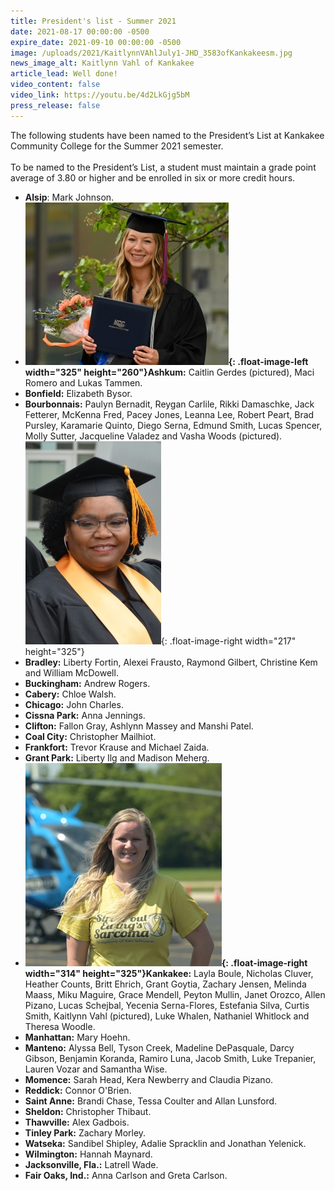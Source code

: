 ```yaml
---
title: President's list - Summer 2021
date: 2021-08-17 00:00:00 -0500
expire_date: 2021-09-10 00:00:00 -0500
image: /uploads/2021/KaitlynnVAhlJuly1-JHD_3583ofKankakeesm.jpg
news_image_alt: Kaitlynn Vahl of Kankakee
article_lead: Well done!
video_content: false
video_link: https://youtu.be/4d2LkGjg5bM
press_release: false
---
```

The following students have been named to the President’s List at Kankakee Community College for the Summer 2021 semester.<br><br>To be named to the President’s List, a student must maintain a grade point average of 3.80 or higher and be enrolled in six or more credit hours.

* **Alsip**\: Mark Johnson.
* **![](/uploads/2021/CaitlinGerdes-1-ofAshkumsm.jpg){: .float-image-left width="325" height="260"}Ashkum:** Caitlin Gerdes (pictured), Maci Romero and Lukas Tammen.
* **Bonfield:** Elizabeth Bysor.
* **Bourbonnais:** Paulyn Bernadit, Reygan Carlile, Rikki Damaschke, Jack Fetterer, McKenna Fred, Pacey Jones, Leanna Lee, Robert Peart, Brad Pursley, Karamarie Quinto, Diego Serna, Edmund Smith, Lucas Spencer, Molly Sutter, Jacqueline Valadez and Vasha Woods (pictured).&nbsp;![](/uploads/2021/VashaWoods-DSC0195ofBourbonnaissm.jpg){: .float-image-right width="217" height="325"}
* **Bradley:** Liberty Fortin, Alexei Frausto, Raymond Gilbert, Christine Kem and William McDowell.
* **Buckingham:** Andrew Rogers.
* **Cabery:** Chloe Walsh.
* **Chicago:** John Charles.
* **Cissna Park:** Anna Jennings.
* **Clifton:** Fallon Gray, Ashlynn Massey and Manshi Patel.
* **Coal City:** Christopher Mailhiot.
* **Frankfort:** Trevor Krause and Michael Zaida.
* **Grant Park:** Liberty Ilg and Madison Meherg.
* **![](/uploads/2021/KaitlynnVAhlJuly1-JHD_3583ofKankakeesm.jpg){: .float-image-right width="314" height="325"}Kankakee:** Layla Boule, Nicholas Cluver, Heather Counts, Britt Ehrich, Grant Goytia, Zachary Jensen, Melinda Maass, Miku Maguire, Grace Mendell, Peyton Mullin, Janet Orozco, Allen Pizano, Lucas Schejbal, Yecenia Serna-Flores, Estefania Silva, Curtis Smith, Kaitlynn Vahl (pictured), Luke Whalen, Nathaniel Whitlock and Theresa Woodle.
* **Manhattan:** Mary Hoehn.
* **Manteno:** Alyssa Bell, Tyson Creek, Madeline DePasquale, Darcy Gibson, Benjamin Koranda, Ramiro Luna, Jacob Smith, Luke Trepanier, Lauren Vozar and Samantha Wise.
* **Momence:** Sarah Head, Kera Newberry and Claudia Pizano.
* **Reddick:** Connor O'Brien.
* **Saint Anne:** Brandi Chase, Tessa Coulter and Allan Lunsford.
* **Sheldon:** Christopher Thibaut.
* **Thawville:** Alex Gadbois.
* **Tinley Park:** Zachary Morley.
* **Watseka:** Sandibel Shipley, Adalie Spracklin and Jonathan Yelenick.
* **Wilmington:** Hannah Maynard.
* **Jacksonville, Fla.:** Latrell Wade.
* **Fair Oaks, Ind.:** Anna Carlson and Greta Carlson.
